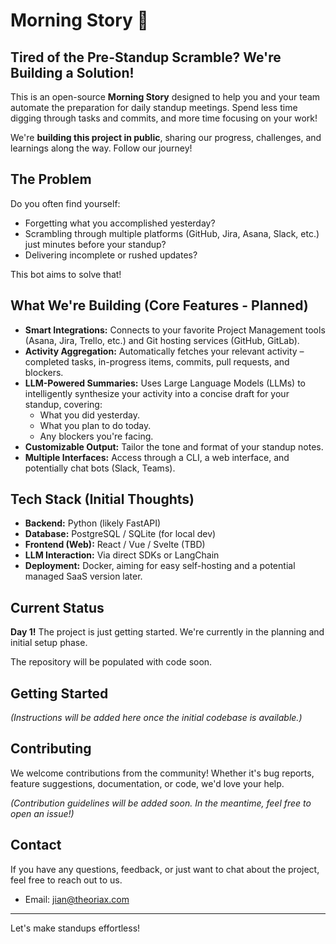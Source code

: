 # Morning Story 🤖

## Tired of the Pre-Standup Scramble? We're Building a Solution!

This is an open-source **Morning Story** designed to help you and your team automate the preparation for daily standup meetings. Spend less time digging through tasks and commits, and more time focusing on your work!

We're **building this project in public**, sharing our progress, challenges, and learnings along the way. Follow our journey!

## The Problem

Do you often find yourself:
*   Forgetting what you accomplished yesterday?
*   Scrambling through multiple platforms (GitHub, Jira, Asana, Slack, etc.) just minutes before your standup?
*   Delivering incomplete or rushed updates?

This bot aims to solve that!

## What We're Building (Core Features - Planned)

*   **Smart Integrations:** Connects to your favorite Project Management tools (Asana, Jira, Trello, etc.) and Git hosting services (GitHub, GitLab).
*   **Activity Aggregation:** Automatically fetches your relevant activity – completed tasks, in-progress items, commits, pull requests, and blockers.
*   **LLM-Powered Summaries:** Uses Large Language Models (LLMs) to intelligently synthesize your activity into a concise draft for your standup, covering:
    *   What you did yesterday.
    *   What you plan to do today.
    *   Any blockers you're facing.
*   **Customizable Output:** Tailor the tone and format of your standup notes.
*   **Multiple Interfaces:** Access through a CLI, a web interface, and potentially chat bots (Slack, Teams).

## Tech Stack (Initial Thoughts)

*   **Backend:** Python (likely FastAPI)
*   **Database:** PostgreSQL / SQLite (for local dev)
*   **Frontend (Web):** React / Vue / Svelte (TBD)
*   **LLM Interaction:** Via direct SDKs or LangChain
*   **Deployment:** Docker, aiming for easy self-hosting and a potential managed SaaS version later.

## Current Status

**Day 1!** The project is just getting started. We're currently in the planning and initial setup phase.

The repository will be populated with code soon.

## Getting Started

*(Instructions will be added here once the initial codebase is available.)*

## Contributing

We welcome contributions from the community! Whether it's bug reports, feature suggestions, documentation, or code, we'd love your help.

*(Contribution guidelines will be added soon. In the meantime, feel free to open an issue!)*


## Contact

If you have any questions, feedback, or just want to chat about the project, feel free to reach out to us.

- Email: [jian@theoriax.com](mailto:jian@theoriax.com)

---

Let's make standups effortless!

